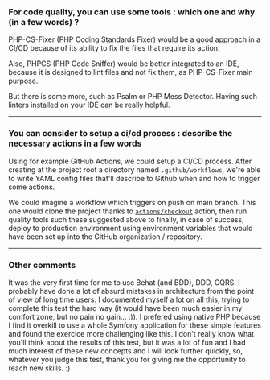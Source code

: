 ### For code quality, you can use some tools : which one and why (in a few words) ?

PHP-CS-Fixer (PHP Coding Standards Fixer) would be a good approach in a CI/CD because of its ability to fix the files
that require its action.

Also, PHPCS (PHP Code Sniffer) would be better integrated to an IDE, because it is designed to lint files and not fix them,
as PHP-CS-Fixer main purpose.

But there is some more, such as Psalm or PHP Mess Detector.
Having such linters installed on your IDE can be really helpful.


---


### You can consider to setup a ci/cd process : describe the necessary actions in a few words

Using for example GitHub Actions, we could setup a CI/CD process.
After creating at the project root a directory named `.github/workflows`, we're able to write YAML config files that'll 
describe to Github when and how to trigger some actions.

We could imagine a workflow which triggers on push on main branch.
This one would clone the project thanks to [`actions/checkout`](https://github.com/actions/checkout) action, then
run quality tools such these suggested above to finally, in case of success, deploy to production environment using
environment variables that would have been set up into the GitHub organization / repository.


---

### Other comments

It was the very first time for me to use Behat (and BDD), DDD, CQRS. I probably have done a lot of absurd mistakes in architecture from the point of view of long time users.
I documented myself a lot on all this, trying to complete this test the hard way (it would have been much easier in my comfort zone, but no pain no gain... :)).
I prefered using native PHP because I find it overkill to use a whole Symfony application for these simple features and found the exercice more challenging like this.
I don't really know what you'll think about the results of this test, but it was a lot of fun and I had much interest of these new concepts and I will look further quickly, so, whatever you judge this test, thank you for giving me the opportunity to reach new skills. :)
